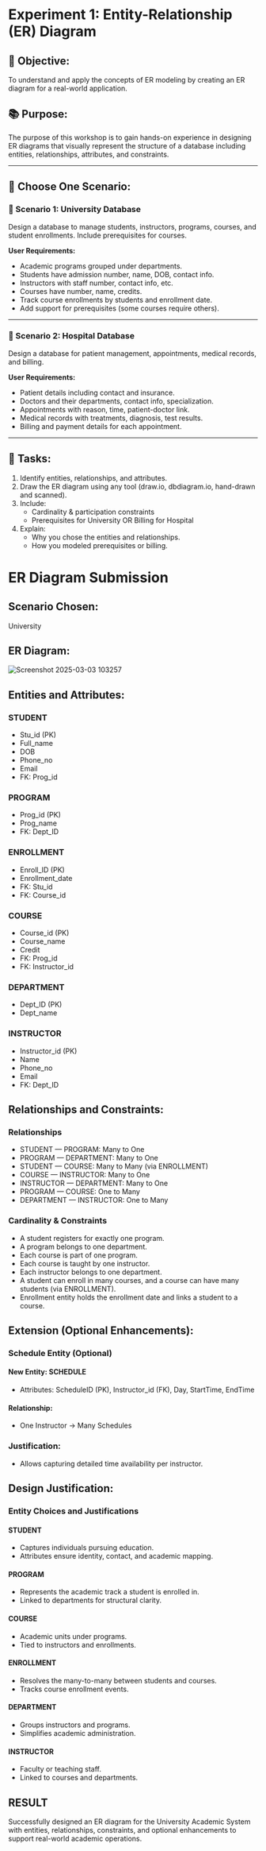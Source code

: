 # Experiment 1: Entity-Relationship (ER) Diagram

## 🎯 Objective:
To understand and apply the concepts of ER modeling by creating an ER diagram for a real-world application.

## 📚 Purpose:
The purpose of this workshop is to gain hands-on experience in designing ER diagrams that visually represent the structure of a database including entities, relationships, attributes, and constraints.

---

## 🧪 Choose One Scenario:

### 🔹 Scenario 1: University Database
Design a database to manage students, instructors, programs, courses, and student enrollments. Include prerequisites for courses.

**User Requirements:**
- Academic programs grouped under departments.
- Students have admission number, name, DOB, contact info.
- Instructors with staff number, contact info, etc.
- Courses have number, name, credits.
- Track course enrollments by students and enrollment date.
- Add support for prerequisites (some courses require others).

---

### 🔹 Scenario 2: Hospital Database
Design a database for patient management, appointments, medical records, and billing.

**User Requirements:**
- Patient details including contact and insurance.
- Doctors and their departments, contact info, specialization.
- Appointments with reason, time, patient-doctor link.
- Medical records with treatments, diagnosis, test results.
- Billing and payment details for each appointment.

---

## 📝 Tasks:
1. Identify entities, relationships, and attributes.
2. Draw the ER diagram using any tool (draw.io, dbdiagram.io, hand-drawn and scanned).
3. Include:
   - Cardinality & participation constraints
   - Prerequisites for University OR Billing for Hospital
4. Explain:
   - Why you chose the entities and relationships.
   - How you modeled prerequisites or billing.

# ER Diagram Submission
## Scenario Chosen:
University 

## ER Diagram:
![Screenshot 2025-03-03 103257](https://github.com/user-attachments/assets/96cd0f7d-0e93-4946-af45-2521fc5a7d69)

## Entities and Attributes:

### STUDENT

* Stu_id (PK)  
* Full_name  
* DOB  
* Phone_no  
* Email  
* FK: Prog_id  

### PROGRAM

* Prog_id (PK)  
* Prog_name  
* FK: Dept_ID  

### ENROLLMENT

* Enroll_ID (PK)  
* Enrollment_date  
* FK: Stu_id  
* FK: Course_id  

### COURSE

* Course_id (PK)  
* Course_name  
* Credit  
* FK: Prog_id  
* FK: Instructor_id  

### DEPARTMENT

* Dept_ID (PK)  
* Dept_name  

### INSTRUCTOR

* Instructor_id (PK)  
* Name  
* Phone_no  
* Email  
* FK: Dept_ID  

## Relationships and Constraints:

### Relationships

* STUDENT — PROGRAM: Many to One  
* PROGRAM — DEPARTMENT: Many to One  
* STUDENT — COURSE: Many to Many (via ENROLLMENT)  
* COURSE — INSTRUCTOR: Many to One  
* INSTRUCTOR — DEPARTMENT: Many to One  
* PROGRAM — COURSE: One to Many  
* DEPARTMENT — INSTRUCTOR: One to Many  

### Cardinality & Constraints

* A student registers for exactly one program.  
* A program belongs to one department.  
* Each course is part of one program.  
* Each course is taught by one instructor.  
* Each instructor belongs to one department.  
* A student can enroll in many courses, and a course can have many students (via ENROLLMENT).  
* Enrollment entity holds the enrollment date and links a student to a course.  

## Extension (Optional Enhancements):

### Schedule Entity (Optional)

#### New Entity: SCHEDULE

* Attributes: ScheduleID (PK), Instructor_id (FK), Day, StartTime, EndTime  

#### Relationship:

* One Instructor → Many Schedules  

### Justification:

* Allows capturing detailed time availability per instructor.  

## Design Justification:

### Entity Choices and Justifications

#### STUDENT

* Captures individuals pursuing education.  
* Attributes ensure identity, contact, and academic mapping.  

#### PROGRAM

* Represents the academic track a student is enrolled in.  
* Linked to departments for structural clarity.  

#### COURSE

* Academic units under programs.  
* Tied to instructors and enrollments.  

#### ENROLLMENT

* Resolves the many-to-many between students and courses.  
* Tracks course enrollment events.  

#### DEPARTMENT

* Groups instructors and programs.  
* Simplifies academic administration.  

#### INSTRUCTOR

* Faculty or teaching staff.  
* Linked to courses and departments.  

## RESULT

Successfully designed an ER diagram for the University Academic System with entities, relationships, constraints, and optional enhancements to support real-world academic operations.
